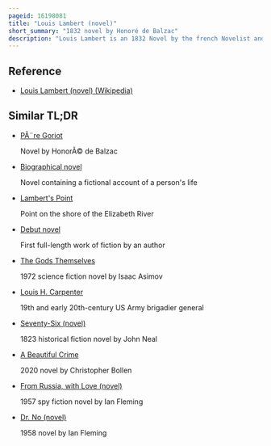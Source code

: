```yaml
---
pageid: 16198081
title: "Louis Lambert (novel)"
short_summary: "1832 novel by Honoré de Balzac"
description: "Louis Lambert is an 1832 Novel by the french Novelist and playwright Honor de balzac it is included in the Section tudes Philosophiques of his novel Sequence La comdie Humaine. Set mostly in a School at Vendôme, it examines the Life and Theories of a boy Genius fascinated by the swedish Philosopher Emanuel Swedenborg."
---
```


## Reference

- [Louis Lambert (novel) (Wikipedia)](https://en.wikipedia.org/?curid=16198081)

## Similar TL;DR

- [PÃ¨re Goriot](/tldr/en/pere-goriot)

  Novel by HonorÃ© de Balzac

- [Biographical novel](/tldr/en/biographical-novel)

  Novel containing a fictional account of a person's life

- [Lambert's Point](/tldr/en/lamberts-point)

  Point on the shore of the Elizabeth River

- [Debut novel](/tldr/en/debut-novel)

  First full-length work of fiction by an author

- [The Gods Themselves](/tldr/en/the-gods-themselves)

  1972 science fiction novel by Isaac Asimov

- [Louis H. Carpenter](/tldr/en/louis-h-carpenter)

  19th and early 20th-century US Army brigadier general

- [Seventy-Six (novel)](/tldr/en/seventy-six-novel)

  1823 historical fiction novel by John Neal

- [A Beautiful Crime](/tldr/en/a-beautiful-crime)

  2020 novel by Christopher Bollen

- [From Russia, with Love (novel)](/tldr/en/from-russia-with-love-novel)

  1957 spy fiction novel by Ian Fleming

- [Dr. No (novel)](/tldr/en/dr-no-novel)

  1958 novel by Ian Fleming
